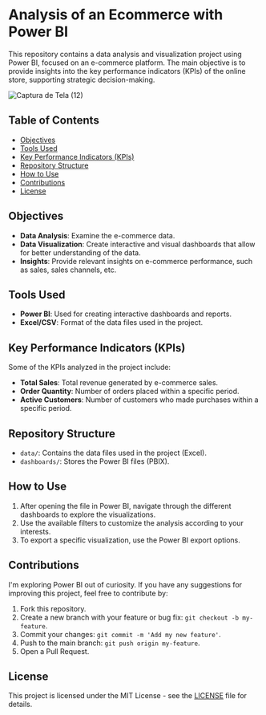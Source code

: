 # Analysis of an Ecommerce with Power BI

This repository contains a data analysis and visualization project using Power BI, focused on an e-commerce platform. The main objective is to provide insights into the key performance indicators (KPIs) of the online store, supporting strategic decision-making.

![Captura de Tela (12)](https://github.com/user-attachments/assets/9cce9549-37b7-494a-ac8a-e8dff76094b0)


## Table of Contents

- [Objectives](#objectives)
- [Tools Used](#tools-used)
- [Key Performance Indicators (KPIs)](#key-performance-indicators-kpis)
- [Repository Structure](#repository-structure)
- [How to Use](#how-to-use)
- [Contributions](#contributions)
- [License](#license)


## Objectives

- **Data Analysis**: Examine the e-commerce data.
- **Data Visualization**: Create interactive and visual dashboards that allow for better understanding of the data.
- **Insights**: Provide relevant insights on e-commerce performance, such as sales, sales channels, etc.

## Tools Used

- **Power BI**: Used for creating interactive dashboards and reports.
- **Excel/CSV**: Format of the data files used in the project.

## Key Performance Indicators (KPIs)

Some of the KPIs analyzed in the project include:

- **Total Sales**: Total revenue generated by e-commerce sales.
- **Order Quantity**: Number of orders placed within a specific period.
- **Active Customers**: Number of customers who made purchases within a specific period.

## Repository Structure

- `data/`: Contains the data files used in the project (Excel).
- `dashboards/`: Stores the Power BI files (PBIX).

## How to Use

1. After opening the file in Power BI, navigate through the different dashboards to explore the visualizations.
2. Use the available filters to customize the analysis according to your interests.
3. To export a specific visualization, use the Power BI export options.

## Contributions

I'm exploring Power BI out of curiosity. If you have any suggestions for improving this project, feel free to contribute by:

1. Fork this repository.
2. Create a new branch with your feature or bug fix: `git checkout -b my-feature`.
3. Commit your changes: `git commit -m 'Add my new feature'`.
4. Push to the main branch: `git push origin my-feature`.
5. Open a Pull Request.

## License

This project is licensed under the MIT License - see the [LICENSE](LICENSE) file for details.
